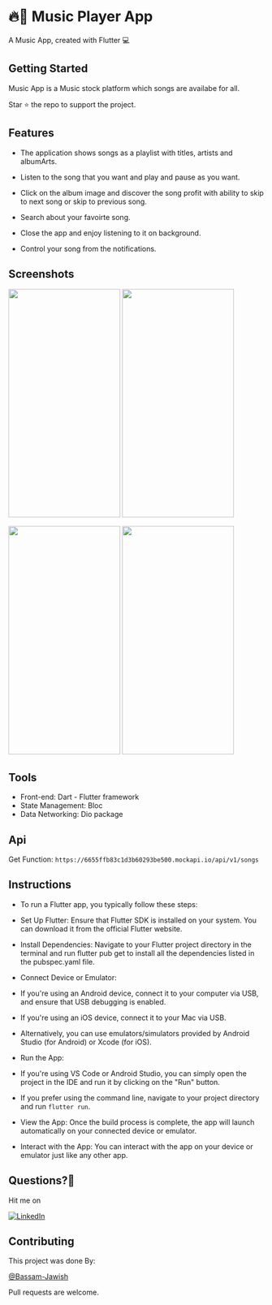 # 🔥👏 Music Player App

A Music App, created with Flutter 💻

## Getting Started

Music App is a Music stock platform which songs are availabe for all.

Star ⭐ the repo to support the project.

## Features

- The application shows songs as a playlist with titles, artists and albumArts.

- Listen to the song that you want and play and pause as you want.

- Click on the album image and discover the song profit with ability to skip to next song or skip to previous song.

- Search about your favoirte song.

- Close the app and enjoy listening to it on background.

- Control your song from the notifications.

## Screenshots

<p float="left">
  <img src="screenshots/VideoCapture_20230313-004159.jpg" width="220" height = "450"/>
  <img src="screenshots/VideoCapture_20230313-004058.jpg" width="220" height = "450"/> 
</p>

<p float="left">
  <img src="screenshots/VideoCapture_20230313-004253.jpg" width="220" height = "450"/>
  <img src="screenshots/VideoCapture_20230313-004339.jpg" width="220" height = "450"/>
</p>

## Tools

- Front-end: Dart - Flutter framework
- State Management: Bloc
- Data Networking: Dio package

## Api
Get Function: 
`https://6655ffb83c1d3b60293be500.mockapi.io/api/v1/songs`

## Instructions
- To run a Flutter app, you typically follow these steps:

- Set Up Flutter: Ensure that Flutter SDK is installed on your system. You can download it from the official Flutter website.

- Install Dependencies: Navigate to your Flutter project directory in the terminal and run flutter pub get to install all the dependencies listed in the pubspec.yaml file.

- Connect Device or Emulator:

- If you're using an Android device, connect it to your computer via USB, and ensure that USB debugging is enabled.
- If you're using an iOS device, connect it to your Mac via USB.
- Alternatively, you can use emulators/simulators provided by Android Studio (for Android) or Xcode (for iOS).
- Run the App:

- If you're using VS Code or Android Studio, you can simply open the project in the IDE and run it by clicking on the "Run" button.
- If you prefer using the command line, navigate to your project directory and run `flutter run`.
- View the App: Once the build process is complete, the app will launch automatically on your connected device or emulator.

- Interact with the App: You can interact with the app on your device or emulator just like any other app.

## Questions?🤔

Hit me on

[![LinkedIn](https://user-images.githubusercontent.com/35039342/55471530-94b34280-5627-11e9-8c0e-6fe86a8406d6.png)](https://www.linkedin.com/in/bassam-jawish/)

## Contributing

This project was done By:

[@Bassam-Jawish](https://github.com/Bassam-Jawish)

Pull requests are welcome.
